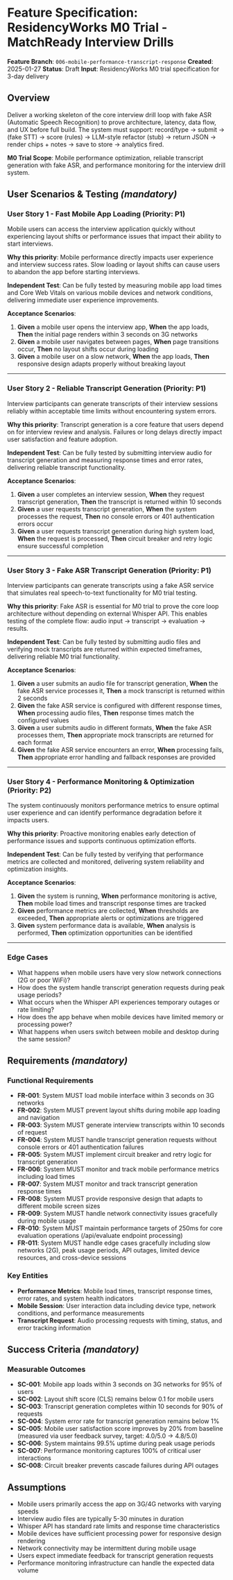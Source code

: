 # Feature Specification: ResidencyWorks M0 Trial - MatchReady Interview Drills

**Feature Branch**: `006-mobile-performance-transcript-response`
**Created**: 2025-01-27
**Status**: Draft
**Input**: ResidencyWorks M0 trial specification for 3-day delivery

## Overview

Deliver a working skeleton of the core interview drill loop with fake ASR (Automatic Speech Recognition) to prove architecture, latency, data flow, and UX before full build. The system must support: record/type → submit → (fake STT) → score (rules) → LLM-style refactor (stub) → return JSON → render chips + notes → save to store → analytics fired.

**M0 Trial Scope**: Mobile performance optimization, reliable transcript generation with fake ASR, and performance monitoring for the interview drill system.

## User Scenarios & Testing *(mandatory)*

### User Story 1 - Fast Mobile App Loading (Priority: P1)

Mobile users can access the interview application quickly without experiencing layout shifts or performance issues that impact their ability to start interviews.

**Why this priority**: Mobile performance directly impacts user experience and interview success rates. Slow loading or layout shifts can cause users to abandon the app before starting interviews.

**Independent Test**: Can be fully tested by measuring mobile app load times and Core Web Vitals on various mobile devices and network conditions, delivering immediate user experience improvements.

**Acceptance Scenarios**:

1. **Given** a mobile user opens the interview app, **When** the app loads, **Then** the initial page renders within 3 seconds on 3G networks
2. **Given** a mobile user navigates between pages, **When** page transitions occur, **Then** no layout shifts occur during loading
3. **Given** a mobile user on a slow network, **When** the app loads, **Then** responsive design adapts properly without breaking layout

---

### User Story 2 - Reliable Transcript Generation (Priority: P1)

Interview participants can generate transcripts of their interview sessions reliably within acceptable time limits without encountering system errors.

**Why this priority**: Transcript generation is a core feature that users depend on for interview review and analysis. Failures or long delays directly impact user satisfaction and feature adoption.

**Independent Test**: Can be fully tested by submitting interview audio for transcript generation and measuring response times and error rates, delivering reliable transcript functionality.

**Acceptance Scenarios**:

1. **Given** a user completes an interview session, **When** they request transcript generation, **Then** the transcript is returned within 10 seconds
2. **Given** a user requests transcript generation, **When** the system processes the request, **Then** no console errors or 401 authentication errors occur
3. **Given** a user requests transcript generation during high system load, **When** the request is processed, **Then** circuit breaker and retry logic ensure successful completion

---

### User Story 3 - Fake ASR Transcript Generation (Priority: P1)

Interview participants can generate transcripts using a fake ASR service that simulates real speech-to-text functionality for M0 trial testing.

**Why this priority**: Fake ASR is essential for M0 trial to prove the core loop architecture without depending on external Whisper API. This enables testing of the complete flow: audio input → transcript → evaluation → results.

**Independent Test**: Can be fully tested by submitting audio files and verifying mock transcripts are returned within expected timeframes, delivering reliable M0 trial functionality.

**Acceptance Scenarios**:

1. **Given** a user submits an audio file for transcript generation, **When** the fake ASR service processes it, **Then** a mock transcript is returned within 2 seconds
2. **Given** the fake ASR service is configured with different response times, **When** processing audio files, **Then** response times match the configured values
3. **Given** a user submits audio in different formats, **When** the fake ASR processes them, **Then** appropriate mock transcripts are returned for each format
4. **Given** the fake ASR service encounters an error, **When** processing fails, **Then** appropriate error handling and fallback responses are provided

---

### User Story 4 - Performance Monitoring & Optimization (Priority: P2)

The system continuously monitors performance metrics to ensure optimal user experience and can identify performance degradation before it impacts users.

**Why this priority**: Proactive monitoring enables early detection of performance issues and supports continuous optimization efforts.

**Independent Test**: Can be fully tested by verifying that performance metrics are collected and monitored, delivering system reliability and optimization insights.

**Acceptance Scenarios**:

1. **Given** the system is running, **When** performance monitoring is active, **Then** mobile load times and transcript response times are tracked
2. **Given** performance metrics are collected, **When** thresholds are exceeded, **Then** appropriate alerts or optimizations are triggered
3. **Given** system performance data is available, **When** analysis is performed, **Then** optimization opportunities can be identified

---

### Edge Cases

- What happens when mobile users have very slow network connections (2G or poor WiFi)?
- How does the system handle transcript generation requests during peak usage periods?
- What occurs when the Whisper API experiences temporary outages or rate limiting?
- How does the app behave when mobile devices have limited memory or processing power?
- What happens when users switch between mobile and desktop during the same session?

## Requirements *(mandatory)*

### Functional Requirements

- **FR-001**: System MUST load mobile interface within 3 seconds on 3G networks
- **FR-002**: System MUST prevent layout shifts during mobile app loading and navigation
- **FR-003**: System MUST generate interview transcripts within 10 seconds of request
- **FR-004**: System MUST handle transcript generation requests without console errors or 401 authentication failures
- **FR-005**: System MUST implement circuit breaker and retry logic for transcript generation
- **FR-006**: System MUST monitor and track mobile performance metrics including load times
- **FR-007**: System MUST monitor and track transcript generation response times
- **FR-008**: System MUST provide responsive design that adapts to different mobile screen sizes
- **FR-009**: System MUST handle network connectivity issues gracefully during mobile usage
- **FR-010**: System MUST maintain performance targets of 250ms for core evaluation operations (/api/evaluate endpoint processing)
- **FR-011**: System MUST handle edge cases gracefully including slow networks (2G), peak usage periods, API outages, limited device resources, and cross-device sessions

### Key Entities

- **Performance Metrics**: Mobile load times, transcript response times, error rates, and system health indicators
- **Mobile Session**: User interaction data including device type, network conditions, and performance measurements
- **Transcript Request**: Audio processing requests with timing, status, and error tracking information

## Success Criteria *(mandatory)*

### Measurable Outcomes

- **SC-001**: Mobile app loads within 3 seconds on 3G networks for 95% of users
- **SC-002**: Layout shift score (CLS) remains below 0.1 for mobile users
- **SC-003**: Transcript generation completes within 10 seconds for 90% of requests
- **SC-004**: System error rate for transcript generation remains below 1%
- **SC-005**: Mobile user satisfaction score improves by 20% from baseline (measured via user feedback survey, target: 4.0/5.0 → 4.8/5.0)
- **SC-006**: System maintains 99.5% uptime during peak usage periods
- **SC-007**: Performance monitoring captures 100% of critical user interactions
- **SC-008**: Circuit breaker prevents cascade failures during API outages

## Assumptions

- Mobile users primarily access the app on 3G/4G networks with varying speeds
- Interview audio files are typically 5-30 minutes in duration
- Whisper API has standard rate limits and response time characteristics
- Mobile devices have sufficient processing power for responsive design rendering
- Network connectivity may be intermittent during mobile usage
- Users expect immediate feedback for transcript generation requests
- Performance monitoring infrastructure can handle the expected data volume
